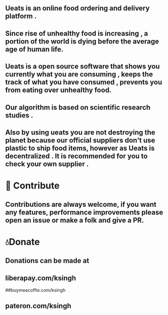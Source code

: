 ## Ueats is an online food ordering and delivery platform .<br/>


## Since rise of unhealthy food is increasing , a portion of the world is dying before the average age of human life.

## Ueats is a open source software that shows you currently what you are consuming , keeps the track of what you have consumed , prevents you from eating over unhealthy food.



## Our algorithm is based on scientific research studies .

## Also by using ueats you are not destroying the planet because our official suppliers don't use plastic to ship food items, however as Ueats is decentralized . It is recommended for you to check your own supplier .

# 🚡 Contribute<br/>
## Contributions are always welcome, if you want any features, performance improvements please open an issue or make a folk and give a PR.

# 💧Donate<br/>
## Donations can be made at <br/>
## liberapay.com/ksingh<br/>
##buymeacoffie.com/ksingh<br/>
## pateron.com/ksingh<br/>






